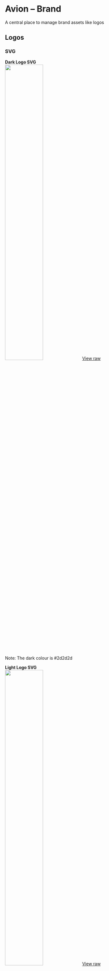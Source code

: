 # Avion – Brand
A central place to manage brand assets like logos

## Logos

### SVG

**Dark Logo SVG**  
<img src="/brand/assets/logo-dark.svg" width="50%" height="50%">
[View raw](/brand/assets/logo-dark.svg)  
Note: The dark colour is #2d2d2d

**Light Logo SVG**  
<img src="/brand/assets/logo-light.svg" width="50%" height="50%">
[View raw](/brand/assets/logo-light.svg)  
Note: The light colour is #f7f8f8

The SVGs are identical apart from the dark and light colouring.

**Standard emblem SVG**  
<img src="/brand/assets/emblem.svg" width="25%" height="25%">
[View raw](/brand/assets/emblem.svg)  

**Multi-use emblem SVG**  
<img src="/brand/assets/emblem-multi-use.svg" width="25%" height="25%">
[View raw](/brand/assets/emblem-multi-use.svg)  
Note: The light colour is #f7f8f8, but this can be used with other fills (sensibly)
